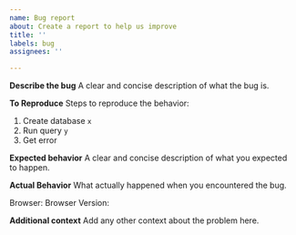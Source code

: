 ```yaml
---
name: Bug report
about: Create a report to help us improve
title: ''
labels: bug
assignees: ''

---
```


**Describe the bug**
A clear and concise description of what the bug is.

**To Reproduce**
Steps to reproduce the behavior:
1. Create database `x`
2. Run query `y`
3. Get error

**Expected behavior**
A clear and concise description of what you expected to happen.

**Actual Behavior**
What actually happened when you encountered the bug.

Browser:
Browser Version:

**Additional context**
Add any other context about the problem here.
